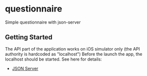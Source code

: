 # questionnaire

Simple questionnaire with json-server

## Getting Started

The API part of the application works on iOS simulator only (the API authority is hardcoded as "localhost")
Before the launch the app, the localhost should be started.
See here for details:
- [JSON Server](https://github.com/typicode/json-server)
